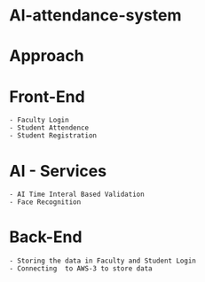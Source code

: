 # AI-attendance-system

# Approach
   # Front-End
    - Faculty Login
    - Student Attendence 
    - Student Registration
    
   # AI - Services
    - AI Time Interal Based Validation
    - Face Recognition
    
   # Back-End
    - Storing the data in Faculty and Student Login
    - Connecting  to AWS-3 to store data
    
    
   
